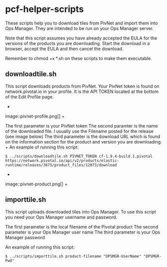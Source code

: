 # pcf-helper-scripts

These scripts help you to download tiles from PivNet and import them into Ops Manager. They are intended to be run on your Ops Manager server. 

Note that this script assumes you have already accepted the EULA for the versions of the products you are downloading. Start the download in a browser, accept the EULA and then cancel the download. 

Remember to chmod +x *.sh on these scripts to make them executable. 

## downloadtile.sh

This script downloads products from PivNet. Your PivNet token is found on network.pivotal.io in your profile. It is the API TOKEN located at the bottom of the Edit Profile page.

+
image::pivnet-profile.png[]
+

The first parameter is your PivNet token
The second paramter is the name of the downloaded file. I usually use the Filename posted for the release (see image below)
The third parameter is the download URL which is found on the information section for the product and version you are downloading.
+
An example of running this script:

```
$ ../scripts/downloadtile.sh PIVNET_TOKEN cf-1.9.4-build.1.pivotal https://network.pivotal.io/api/v2/products/elastic-runtime/releases/3875/product_files/12073/download
```
+
image::pivnet-product.png[]
+

## importtile.sh

This script uploads downloaded tiles into Ops Manager. To use this script you need your Ops Manager username and password.

The first parameter is the local filename of the Pivotal product
The second parameter is your Ops Manager user name
The third parameter is your Ops Manager password

An example of running this script:

```
$ ../scripts/importtile.sh product-filename "OPSMGR-UserName" "OPSMGR-Pwd"
```
